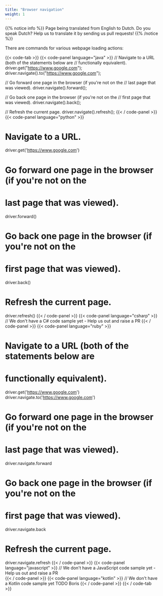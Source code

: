 ```yaml
---
title: "Browser navigation"
weight: 1
---
```


{{% notice info %}}
<i class="fas fa-language"></i> Page being translated from 
English to Dutch. Do you speak Dutch? Help us to translate
it by sending us pull requests!
{{% /notice %}}

There are commands for various webpage loading actions:

{{< code-tab >}}
  {{< code-panel language="java" >}}
// Navigate to a URL (both of the statements below are
// functionally equivalent).
driver.get("https://www.google.com");
driver.navigate().to("https://www.google.com");

// Go forward one page in the browser (if you're not on the
// last page that was viewed).
driver.navigate().forward();

// Go back one page in the browser (if you're not on the
// first page that was viewed).
driver.navigate().back();

// Refresh the current page.
driver.navigate().refresh();
  {{< / code-panel >}}
  {{< code-panel language="python" >}}
# Navigate to a URL.
driver.get('https://www.google.com')

# Go forward one page in the browser (if you're not on the
# last page that was viewed).
driver.forward()

# Go back one page in the browser (if you're not on the
# first page that was viewed).
driver.back()

# Refresh the current page.
driver.refresh()
  {{< / code-panel >}}
  {{< code-panel language="csharp" >}}
// We don't have a C# code sample yet -  Help us out and raise a PR
  {{< / code-panel >}}
  {{< code-panel language="ruby" >}}
# Navigate to a URL (both of the statements below are
# functionally equivalent).
driver.get('https://www.google.com')
driver.navigate.to('https://www.google.com')

# Go forward one page in the browser (if you're not on the
# last page that was viewed).
driver.navigate.forward

# Go back one page in the browser (if you're not on the
# first page that was viewed).
driver.navigate.back

# Refresh the current page.
driver.navigate.refresh
  {{< / code-panel >}}
  {{< code-panel language="javascript" >}}
// We don't have a JavaScript code sample yet -  Help us out and raise a PR  
  {{< / code-panel >}}
  {{< code-panel language="kotlin" >}}
// We don't have a Kotlin code sample yet TODO Boris
  {{< / code-panel >}}
{{< / code-tab >}}